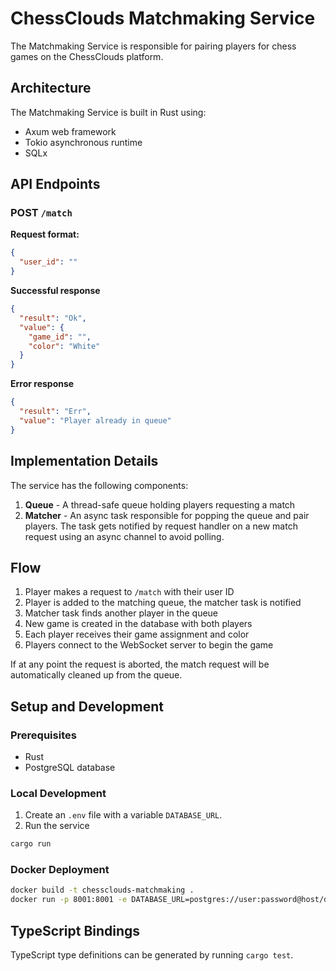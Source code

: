 # ChessClouds Matchmaking Service

The Matchmaking Service is responsible for pairing players for chess games on the ChessClouds platform.

## Architecture

The Matchmaking Service is built in Rust using:

- Axum web framework
- Tokio asynchronous runtime
- SQLx

## API Endpoints

### POST `/match`

**Request format:**

```json
{
  "user_id": ""
}
```

**Successful response**

```json
{
  "result": "Ok",
  "value": {
    "game_id": "",
    "color": "White"
  }
}
```

**Error response**

```json
{
  "result": "Err",
  "value": "Player already in queue"
}
```

## Implementation Details

The service has the following components:

1. **Queue** - A thread-safe queue holding players requesting a match
2. **Matcher** - An async task responsible for popping the queue and pair players. The task gets notified by request handler on a new match request using an async channel to avoid polling.

## Flow

1. Player makes a request to `/match` with their user ID
2. Player is added to the matching queue, the matcher task is notified
3. Matcher task finds another player in the queue
4. New game is created in the database with both players
5. Each player receives their game assignment and color
6. Players connect to the WebSocket server to begin the game

If at any point the request is aborted, the match request will be automatically cleaned up from the queue.

## Setup and Development

### Prerequisites

- Rust
- PostgreSQL database

### Local Development

1. Create an `.env` file with a variable `DATABASE_URL`.
2. Run the service

```bash
cargo run
```

### Docker Deployment

```bash
docker build -t chessclouds-matchmaking .
docker run -p 8001:8001 -e DATABASE_URL=postgres://user:password@host/db chessclouds-matchmaking
```

## TypeScript Bindings

TypeScript type definitions can be generated by running `cargo test`.


